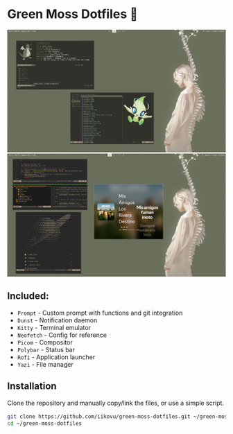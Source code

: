 # Green Moss Dotfiles 💚

![Screenshot](assets/First.png)
![Screenshot](assets/Second.png)

## Included:

- `Prompt` - Custom prompt with functions and git integration
- `Dunst` - Notification daemon
- `Kitty` - Terminal emulator
- `Neofetch` - Config for reference
- `Picom` - Compositor
- `Polybar` - Status bar
- `Rofi` - Application launcher
- `Yazi` - File manager

## Installation

Clone the repository and manually copy/link the files, or use a simple script.

```sh
git clone https://github.com/iikovu/green-moss-dotfiles.git ~/green-moss-dotfiles
cd ~/green-moss-dotfiles

```

